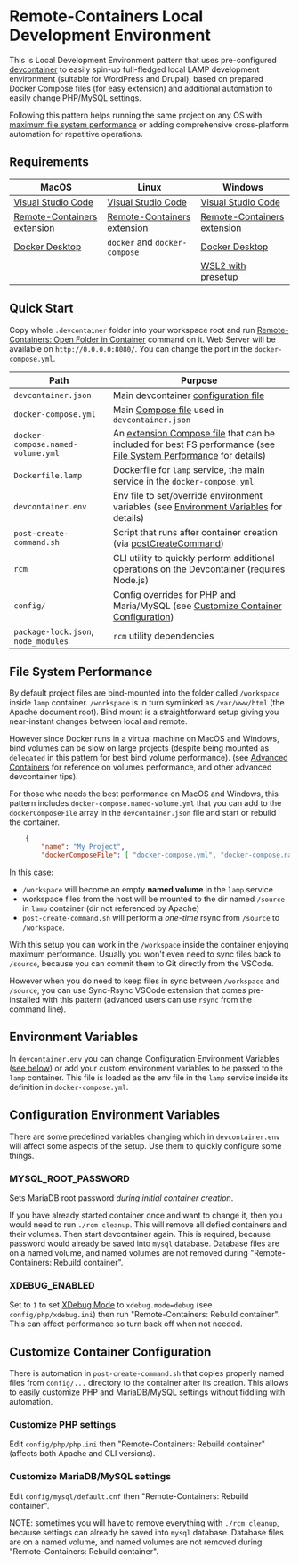 # Remote-Containers Local Development Environment

This is Local Development Environment pattern that uses pre-configured [devcontainer](https://github.com/microsoft/vscode-dev-containers) to easily spin-up full-fledged local LAMP development environment (suitable for WordPress and Drupal), based on prepared Docker Compose files (for easy extension) and additional automation to easily change PHP/MySQL settings.

Following this pattern helps running the same project on any OS with [maximum file system performance](#file-system-performance) or adding comprehensive cross-platform automation for repetitive operations.

## Requirements

| MacOS | Linux | Windows |
|-------|-------|---------|
| [Visual Studio Code](https://code.visualstudio.com/) | [Visual Studio Code](https://code.visualstudio.com/) | [Visual Studio Code](https://code.visualstudio.com/) |
| [Remote-Containers extension](https://marketplace.visualstudio.com/items?itemName=ms-vscode-remote.remote-containers) | [Remote-Containers extension](https://marketplace.visualstudio.com/items?itemName=ms-vscode-remote.remote-containers) | [Remote-Containers extension](https://marketplace.visualstudio.com/items?itemName=ms-vscode-remote.remote-containers) |
| [Docker Desktop](https://www.docker.com/products/docker-desktop) | `docker` and `docker-compose` | [Docker Desktop](https://www.docker.com/products/docker-desktop)
| | | [WSL2 with presetup](https://code.visualstudio.com/blogs/2020/07/01/containers-wsl)

## Quick Start

Copy whole `.devcontainer` folder into your workspace root and run [Remote-Containers: Open Folder in Container](https://code.visualstudio.com/docs/remote/containers#_quick-start-open-an-existing-folder-in-a-container) command on it. 
Web Server will be available on `http://0.0.0.0:8080/`. You can change the port in the `docker-compose.yml`.


| Path | Purpose |
|------|---------|
| `devcontainer.json` | Main devcontainer [configuration file](https://code.visualstudio.com/docs/remote/devcontainerjson-reference) 
| `docker-compose.yml` | Main [Compose file](https://docs.docker.com/compose/compose-file/compose-file-v3/) used in `devcontainer.json` 
| `docker-compose.named-volume.yml` | An [extension Compose file](https://docs.docker.com/compose/reference/overview/#specifying-multiple-compose-files) that can be included for best FS performance (see [File System Performance](#file-system-performance) for details)
| `Dockerfile.lamp` | Dockerfile for `lamp` service, the main service in the `docker-compose.yml`
| `devcontainer.env` | Env file to set/override environment variables (see [Environment Variables](#environment-variables) for details)
| `post-create-command.sh` | Script that runs after container creation (via [postCreateCommand](https://code.visualstudio.com/docs/remote/devcontainerjson-reference))
| `rcm` | CLI utility to quickly perform additional operations on the Devcontainer (requires Node.js)
| `config/` | Config overrides for PHP and Maria/MySQL (see [Customize Container Configuration](#customize-container-configuration))
| `package-lock.json`, `node_modules` | `rcm` utility dependencies

## File System Performance

By default project files are bind-mounted into the folder called `/workspace` inside `lamp` container. 
`/workspace` is in turn symlinked as `/var/www/html` (the Apache document root).
Bind mount is a straightforward setup giving you near-instant changes between local and remote.

However since Docker runs in a virtual machine on MacOS and Windows, bind volumes can be slow on large projects (despite being mounted as `delegated` in this pattern for best bind volume performance).
(see [Advanced Containers](https://code.visualstudio.com/docs/remote/containers-advanced) for reference on volumes performance, and other advanced devcontainer tips).

For those who needs the best performance on MacOS and Windows, this pattern includes `docker-compose.named-volume.yml` that you can add to the `dockerComposeFile` array in the `devcontainer.json` file and start or rebuild the container.

```json
    {
        "name": "My Project",
        "dockerComposeFile": [ "docker-compose.yml", "docker-compose.named-volume.yml" ],
```

In this case:
- `/workspace` will become an empty **named volume**  in the `lamp` service
- workspace files from the host will be mounted to the dir named `/source` in `lamp` container (dir not referenced by Apache)
- `post-create-command.sh` will perform a *one-time* rsync from `/source` to `/workspace`.

With this setup you can work in the `/workspace` inside the container enjoying maximum performance. 
Usually you won't even need to sync files back to `/source`, because you can commit them to Git directly from the VSCode.

However when you do need to keep files in sync between `/workspace` and `/source`, you can use Sync-Rsync VSCode extension 
that comes pre-installed with this pattern (advanced users can use `rsync` from the command line).

## Environment Variables

In `devcontainer.env` you can change Configuration Environment Variables ([see below](#configuration-environment-variables)) 
or add your custom environment variables to be passed to the `lamp` container. 
This file is loaded as the env file in the `lamp` service inside its definition in `docker-compose.yml`.

## Configuration Environment Variables

There are some predefined variables changing which in `devcontainer.env` will affect some aspects of the setup. 
Use them to quickly configure some things.

### MYSQL_ROOT_PASSWORD

Sets MariaDB root password *during initial container creation*. 

If you have already started container once and want to change it, then you would need to run `./rcm cleanup`. 
This will remove all defied containers and their volumes. Then start devcontainer again. 
This is required, because password would already be saved into `mysql` database. 
Database files are on a named volume, and named volumes are not removed during "Remote-Containers: Rebuild container".

### XDEBUG_ENABLED

Set to `1` to set [XDebug Mode](https://xdebug.org/docs/all_settings#mode) to `xdebug.mode=debug` (see `config/php/xdebug.ini`) 
then run "Remote-Containers: Rebuild container". This can affect performance so turn back off when not needed.

## Customize Container Configuration

There is automation in `post-create-command.sh` that copies properly named files from `config/...` directory to the container after its creation. 
This allows to easily customize PHP and MariaDB/MySQL settings without fiddling with automation.

### Customize PHP settings

Edit `config/php/php.ini` then "Remote-Containers: Rebuild container" (affects both Apache and CLI versions).

### Customize MariaDB/MySQL settings

Edit `config/mysql/default.cnf` then "Remote-Containers: Rebuild container". 

NOTE: sometimes you will have to remove everything with `./rcm cleanup`, because settings can already be saved into `mysql` database. 
Database files are on a named volume, and named volumes are not removed during "Remote-Containers: Rebuild container".
